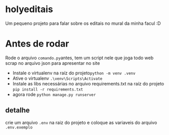 # holyeditais
Um pequeno projeto para falar sobre os editais no mural da minha facul :D

# Antes de rodar
Rode o arquivo ```comando.py```antes, tem um script nele que joga todo web scrap no arquivo json para apresentar no site
* Instale o virtualenv na raíz do projeto```python -m venv .venv```
* Ative o virtualenv ```.\venv\Scripts\Activate```
* Instale as libs necessárias no arquivo requirements.txt na raíz do projeto ```pip install -r requirements.txt```
* agora rode ```python manage.py runserver```

## detalhe
crie um arquivo ```.env``` na raiz do projeto e coloque as variaveis do arquivo ```.env.exemplo```
